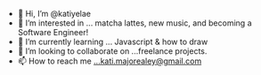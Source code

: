 - 👋 Hi, I’m @katiyelae
- 👀 I’m interested in ... matcha lattes, new music, and becoming a Software Engineer!
- 🌱 I’m currently learning ... Javascript & how to draw
- 💞️ I’m looking to collaborate on ...freelance projects. 
- 📫 How to reach me ...kati.majorealey@gmail.com

<!---
katiyelae/katiyelae is a ✨ special ✨ repository because its `README.md` (this file) appears on your GitHub profile.
You can click the Preview link to take a look at your changes.
--->
